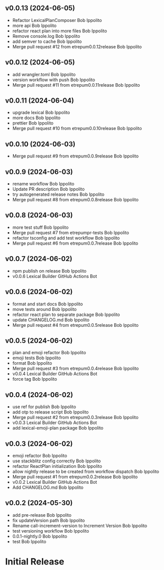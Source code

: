 ## v0.0.13 (2024-06-05)

- Refactor LexicalPlanComposer Bob Ippolito
- more api Bob Ippolito
- refactor react plan into more files Bob Ippolito
- Remove console.log Bob Ippolito
- add semver to cache Bob Ippolito
- Merge pull request #12 from etrepum0.0.12release Bob Ippolito

## v0.0.12 (2024-06-05)

- add wrangler.toml Bob Ippolito
- version workflow with push Bob Ippolito
- Merge pull request #11 from etrepum0.0.11release Bob Ippolito

## v0.0.11 (2024-06-04)

- upgrade lexical Bob Ippolito
- more docs Bob Ippolito
- prettier Bob Ippolito
- Merge pull request #10 from etrepum0.0.10release Bob Ippolito

## v0.0.10 (2024-06-03)

- Merge pull request #9 from etrepum0.0.9release Bob Ippolito

## v0.0.9 (2024-06-03)

- rename workflow Bob Ippolito
- Update PR description Bob Ippolito
- try autogenerated release notes Bob Ippolito
- Merge pull request #8 from etrepum0.0.8release Bob Ippolito

## v0.0.8 (2024-06-03)

- more test stuff Bob Ippolito
- Merge pull request #7 from etrepumpr-tests Bob Ippolito
- refactor tsconfig and add test workflow Bob Ippolito
- Merge pull request #6 from etrepum0.0.7release Bob Ippolito

## v0.0.7 (2024-06-02)

- npm publish on release Bob Ippolito
- v0.0.6 Lexical Builder GitHub Actions Bot

## v0.0.6 (2024-06-02)

- format and start docs Bob Ippolito
- move tests around Bob Ippolito
- refactor react plan to separate package Bob Ippolito
- update CHANGELOG.md Bob Ippolito
- Merge pull request #4 from etrepum0.0.5release Bob Ippolito

## v0.0.5 (2024-06-02)

- plan and emoji refactor Bob Ippolito
- emoji tests Bob Ippolito
- format Bob Ippolito
- Merge pull request #3 from etrepum0.0.4release Bob Ippolito
- v0.0.4 Lexical Builder GitHub Actions Bot
- force tag Bob Ippolito

## v0.0.4 (2024-06-02)

- use ref for publish Bob Ippolito
- add otp to release script Bob Ippolito
- Merge pull request #2 from etrepum0.0.3release Bob Ippolito
- v0.0.3 Lexical Builder GitHub Actions Bot
- add lexical-emoji-plan package Bob Ippolito

## v0.0.3 (2024-06-02)

- emoji refactor Bob Ippolito
- use stackblitz config correctly Bob Ippolito
- refactor ReactPlan initialization Bob Ippolito
- allow nightly release to be created from workflow dispatch Bob Ippolito
- Merge pull request #1 from etrepum0.0.2release Bob Ippolito
- v0.0.2 Lexical Builder GitHub Actions Bot
- Add CHANGELOG.md Bob Ippolito

## v0.0.2 (2024-05-30)

- add pre-release Bob Ippolito
- fix updateVersion path Bob Ippolito
- Rename call-increment-version to Increment Version Bob Ippolito
- test versioning workflow Bob Ippolito
- 0.0.1-nightly.0 Bob Ippolito
- test Bob Ippolito

# Initial Release
